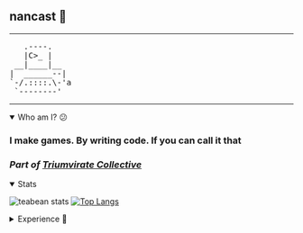 ## nancast  🔨
---
<pre>
   .----.
   |C>_ |
 __|____|__
|  ______--|
`-/.::::.\-'a
 `--------'
</pre>
---

<details open="false">
    <summary>Who am I? 😕</summary>
    <h3>I make games. By writing code. If you can call it that</h3>
    <h3 style="font-style:italic">Part of <a href="https://github.com/Triumvirate-Collective">Triumvirate Collective</a></h3>
</details>

<details open="false">
    <summary>Stats</summary>

   ![teabean stats](https://github-readme-stats.vercel.app/api?username=teabeen&show_icons=true&theme=gruvbox)
   [![Top Langs](https://github-readme-stats.vercel.app/api/top-langs/?username=teabeen&layout=pie&theme=gruvbox)](https://github.com/VilliasDev/github-readme-stats)


</details>

<details>
    <summary>Experience 💯</summary>

<img src="https://cdn.jsdelivr.net/gh/devicons/devicon/icons/c/c-original.svg" align="left" width="30" style="padding-right:10px;">
<img src="https://cdn.jsdelivr.net/gh/devicons/devicon/icons/csharp/csharp-original.svg" align="left" width="30" style="padding-right:10px;">
<img src="https://cdn.jsdelivr.net/gh/devicons/devicon@latest/icons/godot/godot-original.svg" align="left" width="30px" style="padding-right:10px;" />
<img src="https://cdn.jsdelivr.net/gh/devicons/devicon@latest/icons/bash/bash-original.svg" align="left" width="30px" style="padding-right:10px;" />
          
</details>

